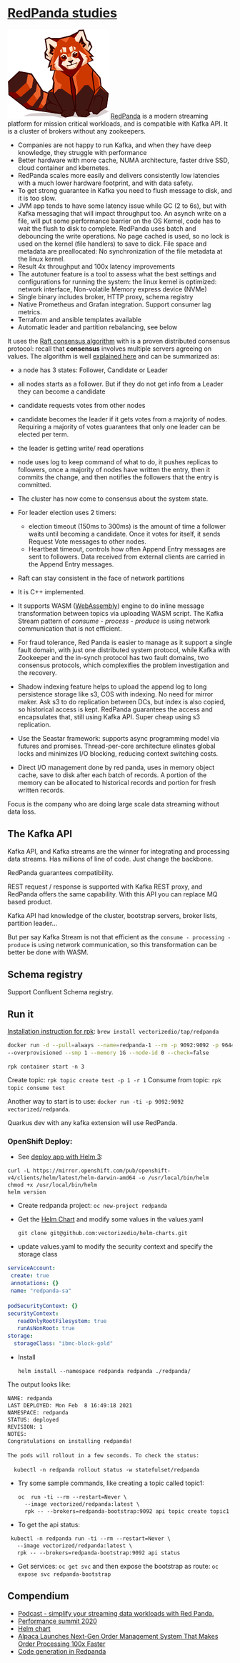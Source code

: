 # [RedPanda studies](https://jbcodeforce.github.com/redpanda-studies)

![redpanda](docs/redpanda.png) [RedPanda](https://vectorized.io/) is a modern streaming platform for mission critical workloads, and is compatible with Kafka API. It is a cluster of brokers without any zookeepers.

* Companies are not happy to run Kafka, and when they have deep knowledge, they struggle with performance
* Better hardware with more cache, NUMA architecture, faster drive SSD, cloud container and kbernetes. 
* RedPanda scales more easily and delivers consistently low latencies with a much lower hardware footprint, and with data safety.
* To get strong guarantee in Kafka you need to flush message to disk, and it is too slow.
* JVM app tends to have some latency issue while GC (2 to 6s), but with Kafka messaging that will impact throughput too. An asynch write on a file, will put some performance barrier on the OS Kernel, code has to wait the flush to disk to complete. RedPanda uses batch and debouncing the write operations. No page cached is used, so no lock is used on the kernel (file handlers) to save to dick. File space and metadata are preallocated: No synchronization of the file metadata at the linux kernel.
* Result 4x throughput and 100x latency improvements
* The autotuner feature is a tool to assess what the best settings and configurations for running the system: the linux kernel is optimized: network interface, Non-volatile Memory express device (NVMe)
* Single binary includes broker, HTTP proxy, schema registry
* Native Prometheus and Grafan integration. Support consumer lag metrics.
* Terraform and ansible templates available
* Automatic leader and partition rebalancing, see below

It uses the [Raft consensus algorithm](https://raft.github.io/) with is a proven distributed consensus protocol: recall that **consensus** involves multiple servers agreeing on values. The algorithm is well [explained here](http://thesecretlivesofdata.com/raft/) and can be summarized as:

  * a node has 3 states: Follower, Candidate or Leader
  * all nodes starts as a follower. But if they do not get info from a Leader they can become a candidate
  * candidate requests votes from other nodes
  * candidate becomes the leader if it gets votes from a majority of nodes. Requiring a majority of votes guarantees that only one leader can be elected per term.
  * the leader is getting write/ read operations
  * node uses log to keep command of what to do, it pushes replicas to followers, once a majority of nodes have written the entry, then it commits the change, and then notifies the followers that the entry is committed.
  * The cluster has now come to consensus about the system state.
  * For leader election uses 2 timers:
     
     * election timeout (150ms to 300ms) is the amount of time a follower waits until becoming a candidate. Once it votes for itself, it sends Request Vote messages to other nodes.
     * Heartbeat timeout, controls how often Append Entry messages are sent to followers. Data received from external clients are carried in the Append Entry messages.

  * Raft can stay consistent in the face of network partitions


* It is C++ implemented.
* It supports WASM ([WebAssembly](https://webassembly.org/)) engine to do inline message transformation between topics via uploading WASM script. The Kafka Stream pattern of *consume - process - produce* is using network communication that is not efficient.
* For fraud tolerance, Red Panda is easier to manage as it support a single fault domain, with just one distributed system protocol, while Kafka with Zookeeper and the in-synch protocol has two fault domains, two consensus protocols, which complexifies the problem investigation and the recovery. 
* Shadow indexing feature helps to upload the append log to long persistence storage like s3, COS with indexing. No need for mirror maker. Ask s3 to do replication between DCs, but index is also copied, so historical access is kept. RedPanda guarantees the access and encapsulates that, still using Kafka API. Super cheap using s3 replication.
* Use the Seastar framework: supports async programming model via futures and promises. Thread-per-core architecture elinates global locks and minimizes I/O blocking, reducing context switching costs.
* Direct I/O management done by red panda, uses in memory object cache, save to disk after each batch of records. A portion of the memory can be allocated to historical records and portion for fresh written records.  

Focus is the company who are doing large scale data streaming without data loss.


## The Kafka API

Kafka API, and Kafka streams are the winner for integrating and processing data streams. Has millions of line of code. Just change the backbone.

RedPanda guarantees compatibility.

REST request / response is supported with Kafka REST proxy, and RedPanda offers the same capability. With this API you can replace MQ based product.

Kafka API had knowledge of the cluster, bootstrap servers, broker lists, partition leader...

But per say Kafka Stream is not that efficient as the `consume - processing - produce` is using network communication, so this transformation can be better be done with WASM.

## Schema registry

Support Confluent Schema registry.

## Run it

[Installation instruction for rpk](https://vectorized.io/): `brew install vectorizedio/tap/redpanda`

```sh
docker run -d --pull=always --name=redpanda-1 --rm -p 9092:9092 -p 9644:9644 docker.vectorized.io/vectorized/redpanda:latest redpanda start \
--overprovisioned --smp 1 --memory 1G --node-id 0 --check=false
```


```shell
rpk container start -n 3 
```

Create topic: `rpk topic create test -p 1 -r 1`
Consume from topic: `rpk topic consume test`

Another way to start is to use: `docker run -ti -p 9092:9092 vectorized/redpanda`.

Quarkus dev with any kafka extension will use RedPanda.

### OpenShift Deploy:

* See [deploy app with Helm 3](https://www.openshift.com/blog/openshift-4-3-deploy-applications-with-helm-3):

 ```shell
 curl -L https://mirror.openshift.com/pub/openshift-v4/clients/helm/latest/helm-darwin-amd64 -o /usr/local/bin/helm
 chmod +x /usr/local/bin/helm
 helm version
 ```

* Create redpanda project: `oc new-project redpanda`
* Get the [Helm Chart](https://github.com/vectorizedio/helm-charts) and modify some values in the values.yaml

  ```shell
  git clone git@github.com:vectorizedio/helm-charts.git
  ```

* update values.yaml to modify the security context and specify the storage class

 ```yaml
 serviceAccount:
  create: true
  annotations: {}
  name: "redpanda-sa"
  
 podSecurityContext: {}
 securityContext: 
    readOnlyRootFilesystem: true
    runAsNonRoot: true
 storage:   
   storageClass: "ibmc-block-gold"
 ```

* Install

  ```shell
  helm install --namespace redpanda redpanda ./redpanda/
  ```

The output looks like:

```shell
NAME: redpanda
LAST DEPLOYED: Mon Feb  8 16:49:18 2021
NAMESPACE: redpanda
STATUS: deployed
REVISION: 1
NOTES:
Congratulations on installing redpanda!

The pods will rollout in a few seconds. To check the status:

  kubectl -n redpanda rollout status -w statefulset/redpanda
```

* Try some sample commands, like creating a topic called topic1:

  ```shell
  oc  run -ti --rm --restart=Never \
    --image vectorized/redpanda:latest \
    rpk -- --brokers=redpanda-bootstrap:9092 api topic create topic1
  ```

* To get the api status:
 
 ```shell
  kubectl -n redpanda run -ti --rm --restart=Never \
    --image vectorized/redpanda:latest \
    rpk -- --brokers=redpanda-bootstrap:9092 api status

```

* Get services: `oc get svc` and then expose the bootstrap as route: `oc expose svc redpanda-bootstrap`

## Compendium

* [Podcast - simplify your streaming data workloads with Red Panda.](https://www.dataengineeringpodcast.com/vectorized-red-panda-streaming-data-episode-152/)
* [Performance summit 2020](https://www.youtube.com/watch?v=wwU58YMgPtE&t=1944s)
* [Helm chart]()
* [Alpaca Launches Next-Gen Order Management System That Makes Order Processing 100x Faster](https://alpaca.markets/blog/alpaca-launches-next-gen-order-management-system/)
* [Code generation in Redpanda](https://redpanda.com/blog/codegen/)